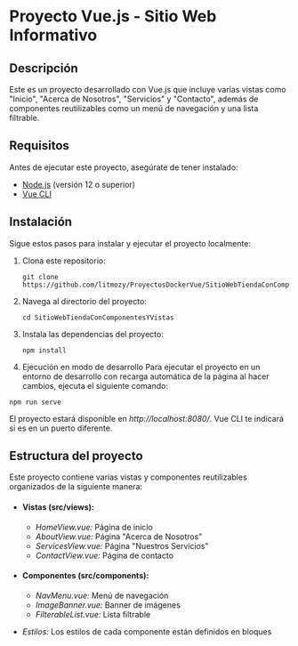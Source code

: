 # Proyecto Vue.js - Sitio Web Informativo

## Descripción
Este es un proyecto desarrollado con Vue.js que incluye varias vistas como "Inicio", "Acerca de Nosotros", "Servicios" y "Contacto", además de componentes reutilizables como un menú de navegación y una lista filtrable.

## Requisitos

Antes de ejecutar este proyecto, asegúrate de tener instalado:

- [Node.js](https://nodejs.org/) (versión 12 o superior)
- [Vue CLI](https://cli.vuejs.org/guide/installation.html)

## Instalación

Sigue estos pasos para instalar y ejecutar el proyecto localmente:

1. Clona este repositorio:

   ```
   git clone https://github.com/litmozy/ProyectosDockerVue/SitioWebTiendaConComponentesYVistas
   ```
2. Navega al directorio del proyecto:
   ```
   cd SitioWebTiendaConComponentesYVistas

   ```
3. Instala las dependencias del proyecto:
   ```
   npm install
   ```
4. Ejecución en modo de desarrollo
Para ejecutar el proyecto en un entorno de desarrollo con recarga automática de la página al hacer cambios, ejecuta el siguiente comando:
```
npm run serve
```
El proyecto estará disponible en *http://localhost:8080/*. Vue CLI te indicará si es en un puerto diferente.

## Estructura del proyecto
Este proyecto contiene varias vistas y componentes reutilizables organizados de la siguiente manera:
- #### Vistas (src/views):
  - *HomeView.vue:* Página de inicio
  - *AboutView.vue:* Página "Acerca de Nosotros"
  - *ServicesView.vue:* Página "Nuestros Servicios"
  - *ContactView.vue:* Página de contacto
- #### Componentes (src/components):
  - *NavMenu.vue:* Menú de navegación
  - *ImageBanner.vue:* Banner de imágenes
  - *FilterableList.vue:* Lista filtrable
- *Estilos:* Los estilos de cada componente están definidos en bloques <style scoped> dentro de cada archivo .vue, asegurando que los estilos no afecten otros componentes.

  ## Uso de enrutador
  El proyecto utiliza Vue Router para la navegación entre vistas. Las rutas principales están definidas en el archivo src/router/index.js.
